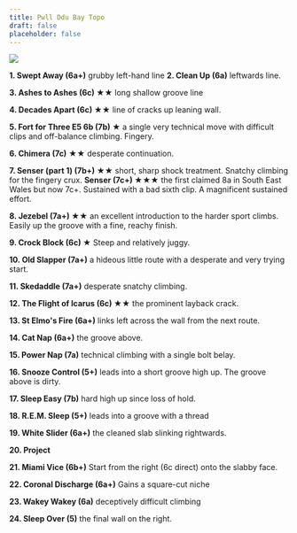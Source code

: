 ```yaml
---
title: Pwll Ddu Bay Topo
draft: false
placeholder: false
---
```



![](/img/south-wales/the-gower/Pwlldu.jpg)

**1\. Swept Away (6a+)** grubby left-hand line **2\. Clean Up (6a)** leftwards line.

**3\. **Ashes to Ashes (6c) ★★**** long shallow groove line

**4\. Decades Apart (6c) ★★** line of cracks up leaning wall.

**5\. Fort for Three E5 6b (7b) ★** a single very technical move with difficult clips and off-balance climbing. Fingery.

**6\. Chimera (7c)** ★★ desperate continuation.

**7\. Senser (part 1) (7b+) ★★** short, sharp shock treatment. Snatchy climbing for the fingery crux. **Senser (7c+) ★★★** the first claimed 8a in South East Wales but now 7c+. Sustained with a bad sixth clip. A magnificent sustained effort.

**8\. Jezebel (7a+) ★★** an excellent introduction to the harder sport climbs. Easily up the groove with a fine, reachy finish.

**9\. Crock Block (6c) ★** Steep and relatively juggy.

**10\. Old Slapper (7a+)** a hideous little route with a desperate and very trying start.

**11\. Skedaddle (7a+)** desperate snatchy climbing.

**12\. The Flight of Icarus (6c) ★★** the prominent layback crack.

**13\. St Elmo's Fire (6a+)** links left across the wall from the next route.

**14\. Cat Nap (6a+)** the groove above.

**15\. Power Nap (7a)** technical climbing with a single bolt belay.

**16\. Snooze Control (5+)** leads into a short groove high up. The groove above is dirty.

**17\. Sleep Easy (7b)** hard high up since loss of hold.

**18\. R.E.M. Sleep (5+)** leads into a groove with a thread

**19\. White Slider (6a+)** the cleaned slab slinking rightwards.

**20\. Project**

**21\. Miami Vice (6b+)** Start from the right (6c direct) onto the slabby face.

**22\. Coronal Discharge (6a+)** Gains a square-cut niche

**23\. Wakey Wakey (6a)** deceptively difficult climbing

**24\. Sleep Over (5)** the final wall on the right.